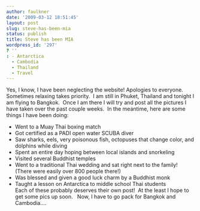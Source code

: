 ```yaml
---
author: faulkner
date: '2009-03-12 18:51:45'
layout: post
slug: steve-has-been-mia
status: publish
title: Steve has been MIA
wordpress_id: '297'
? ''
: - Antarctica
  - Cambodia
  - Thailand
  - Travel
---
```


Yes, I know, I have been neglecting the website! Apologies to everyone.
Sometimes relaxing takes priority.  I am still in Phuket, Thailand and
tonight I am flying to Bangkok.  Once I am there I will try and post all the
pictures I have taken over the past couple weeks.  In the meantime, here are
some things I have been doing:

- Went to a Muay Thai boxing match  
- Got certified as a PADI open water SCUBA diver  
- Saw sharks, eels, very poisonous fish, octopuses that change color, and dolphins while diving  
- Spent an entire day hoping between local islands and snorkeling  
- Visited several Buddhist temples  
- Went to a traditional Thai wedding and sat right next to the family!  (There were easily over 800 people there!)  
- Was blessed and given a good luck charm by a Buddhist monk  
- Taught a lesson on Antarctica to middle school Thai students  
Each of these probably deserves their own post!  At the least I hope to get
some pics up soon.   Now, I have to go pack for Bangkok and Cambodia....

